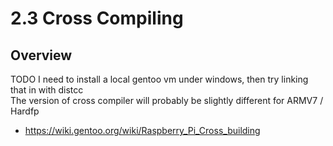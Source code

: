 # 2.3 Cross Compiling

## Overview

TODO I need to install a local gentoo vm under windows, then try linking that in with distcc <br />
The version of cross compiler will probably be slightly different for ARMV7 / Hardfp

* https://wiki.gentoo.org/wiki/Raspberry_Pi_Cross_building
